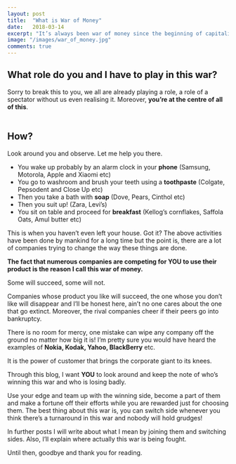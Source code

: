 ```yaml
---
layout: post
title:  "What is War of Money"
date:   2018-03-14
excerpt: "It’s always been war of money since the beginning of capitalistic society."
image: "/images/war_of_money.jpg"
comments: true
---
```


## What role do you and I have to play in this war?
Sorry to break this to you, we all are already playing a role, a role of a spectator without us even realising it. Moreover, **you’re at the centre of all of this**.
<br/><br/>
## How?
Look around you and observe. Let me help you there.
 - You wake up probably by an alarm clock in your **phone** (Samsung, Motorola, Apple and Xiaomi etc)
 - You go to washroom and brush your teeth using a **toothpaste** (Colgate, Pepsodent and Close Up etc)
 - Then you take a bath with **soap** (Dove, Pears, Cinthol etc)
 - Then you suit up! (Zara, Levi’s)
 - You sit on table and proceed for **breakfast** (Kellog’s cornflakes, Saffola Oats, Amul butter etc)

This is when you haven’t even left your house. Got it?
The above activities have been done by mankind for a long time but the point is, there are a lot of companies trying to change the way these things are done. 

**The fact that numerous companies are competing for YOU to use their product is the reason I call this war of money.**

Some will succeed, some will not. 

Companies whose product you like will succeed, the one whose you don’t like will disappear and I’ll be honest here, ain’t no one cares about the one that go extinct. Moreover, the rival companies cheer if their peers go into bankruptcy.

There is no room for mercy, one mistake can wipe any company off the ground no matter how big it is! I’m pretty sure you would have heard the examples of **Nokia, Kodak, Yahoo, BlackBerry** etc.

It is the power of customer that brings the corporate giant to its knees.

Through this blog, I want **YOU** to look around and keep the note of who’s winning this war and who is losing badly.

Use your edge and team up with the winning side, become a part of them and make a fortune off their efforts while you are rewarded just for choosing them. The best thing about this war is, you can switch side whenever you think there’s a turnaround in this war and nobody will hold grudges! 

In further posts I will write about what I mean by joining them and switching sides. Also, I’ll explain where actually this war is being fought.

Until then, goodbye and thank you for reading.
